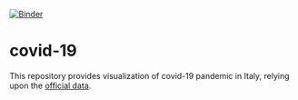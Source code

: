 [![Binder](https://mybinder.org/badge_logo.svg)](https://mybinder.org/v2/gh/martinomiani/covid-19/COVID-interactive.ipynb)
# covid-19
This repository provides visualization of covid-19 pandemic in Italy, relying upon the [official data](https://github.com/pcm-dpc/COVID-19).
